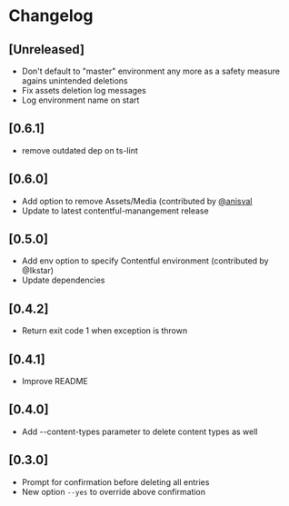 # Changelog

## [Unreleased]

- Don't default to "master" environment any more as a safety measure agains unintended deletions
- Fix assets deletion log messages
- Log environment name on start

## [0.6.1]

- remove outdated dep on ts-lint

## [0.6.0]

- Add option to remove Assets/Media (contributed by [@anisval](https://github.com/anisval)
- Update to latest contentful-manangement release

## [0.5.0]

- Add env option to specify Contentful environment (contributed by @Ikstar)
- Update dependencies

## [0.4.2]

- Return exit code 1 when exception is thrown

## [0.4.1]

- Improve README

## [0.4.0]

- Add --content-types parameter to delete content types as well

## [0.3.0]

- Prompt for confirmation before deleting all entries
- New option `--yes` to override above confirmation
